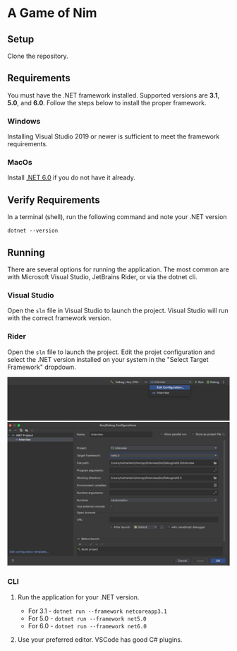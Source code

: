 # A Game of Nim

## Setup

Clone the repository.

## Requirements

You must have the .NET framework installed. Supported
versions are **3.1**, **5.0**, and **6.0**. Follow the steps below to
install the proper framework.

### Windows

Installing Visual Studio 2019 or newer is sufficient to meet the framework requirements.

### MacOs

Install [.NET 6.0](https://dotnet.microsoft.com/en-us/download/dotnet/6.0) if you
do not have it already.

## Verify Requirements

In a terminal (shell), run the following command and note your .NET version

    dotnet --version

## Running

There are several options for running the application. The most common are
with Microsoft Visual Studio, JetBrains Rider, or via the dotnet cli.

### Visual Studio

Open the `sln` file in Visual Studio to launch the project. Visual
Studio will run with the correct framework version.

### Rider

Open the `sln` file to launch the project. Edit the projet configuration and select
the .NET version installed on your system in the "Select Target Framework" dropdown.

![Edit Configuration](/images/edit-config.png)
![Select Target Framework](/images/select-target.png)

### CLI

1. Run the application for your .NET version.

   - For 3.1 - `dotnet run --framework netcoreapp3.1`
   - For 5.0 - `dotnet run --framework net5.0`
   - For 6.0 - `dotnet run --framework net6.0`

2. Use your preferred editor. VSCode has good C# plugins.
